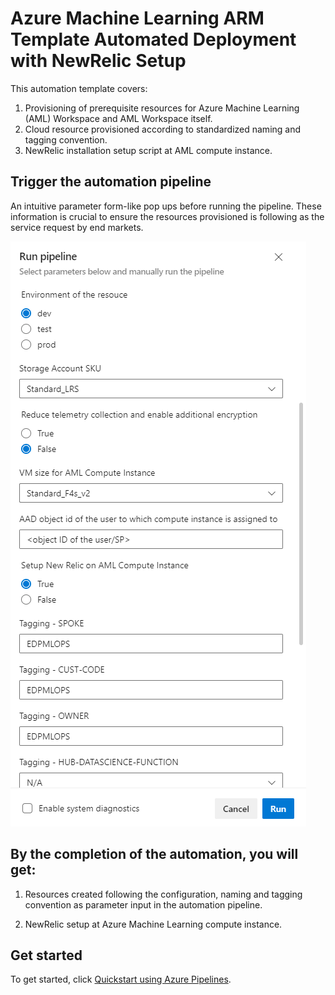 # Azure Machine Learning ARM Template Automated Deployment with NewRelic Setup
This automation template covers:
1. Provisioning of prerequisite resources for Azure Machine Learning (AML) Workspace and AML Workspace itself.
2. Cloud resource provisioned according to standardized naming and tagging convention.
3. NewRelic installation setup script at AML compute instance.

## Trigger the automation pipeline
An intuitive parameter form-like pop ups before running the pipeline. These information is crucial to ensure the resources provisioned is following as the service request by end markets.

![automation-pipeline.png](https://github.com/PrezSeah/galleryres/raw/main/resource-template-automation/dse-customized-templates/aml-newrelic/images/automation-pipeline.png)

## By the completion of the automation, you will get:
1. Resources created following the configuration, naming and tagging convention as parameter input in the automation pipeline.

2. NewRelic setup at Azure Machine Learning compute instance.

## Get started
To get started, click [Quickstart using Azure Pipelines](https://dev.azure.com/batdigital/OneDRA/_build?definitionId=6805).
